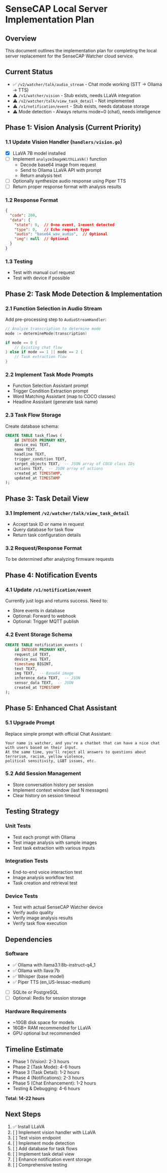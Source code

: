 # SenseCAP Local Server Implementation Plan

## Overview
This document outlines the implementation plan for completing the local server replacement for the SenseCAP Watcher cloud service.

## Current Status
- ✅ `/v2/watcher/talk/audio_stream` - Chat mode working (STT → Ollama → TTS)
- ⚠️ `/v1/watcher/vision` - Stub exists, needs LLaVA integration
- ⚠️ `/v2/watcher/talk/view_task_detail` - Not implemented
- ⚠️ `/v1/notification/event` - Stub exists, needs database storage
- ⚠️ Mode detection - Always returns mode=0 (chat), needs intelligence

## Phase 1: Vision Analysis (Current Priority)

### 1.1 Update Vision Handler (`handlers/vision.go`)
- [x] LLaVA 7B model installed
- [ ] Implement `analyzeImageWithLLaVA()` function
  - Decode base64 image from request
  - Send to Ollama LLaVA API with prompt
  - Return analysis text
- [ ] Optionally synthesize audio response using Piper TTS
- [ ] Return proper response format with analysis results

### 1.2 Response Format
```json
{
  "code": 200,
  "data": {
    "state": 0,  // 0=no event, 1=event detected
    "type": 0,   // Echo request type
    "audio": "base64_wav_audio",  // Optional
    "img": null  // Optional
  }
}
```

### 1.3 Testing
- Test with manual curl request
- Test with device if possible

## Phase 2: Task Mode Detection & Implementation

### 2.1 Function Selection in Audio Stream
Add pre-processing step to `AudioStreamHandler`:
```go
// Analyze transcription to determine mode
mode := determineMode(transcription)

if mode == 0 {
    // Existing chat flow
} else if mode == 1 || mode == 2 {
    // Task extraction flow
}
```

### 2.2 Implement Task Mode Prompts
- Function Selection Assistant prompt
- Trigger Condition Extraction prompt
- Word Matching Assistant (map to COCO classes)
- Headline Assistant (generate task name)

### 2.3 Task Flow Storage
Create database schema:
```sql
CREATE TABLE task_flows (
    id INTEGER PRIMARY KEY,
    device_eui TEXT,
    name TEXT,
    headline TEXT,
    trigger_condition TEXT,
    target_objects TEXT,  -- JSON array of COCO class IDs
    actions TEXT,  -- JSON array of actions
    created_at TIMESTAMP,
    updated_at TIMESTAMP
);
```

## Phase 3: Task Detail View

### 3.1 Implement `/v2/watcher/talk/view_task_detail`
- Accept task ID or name in request
- Query database for task flow
- Return task configuration details

### 3.2 Request/Response Format
To be determined after analyzing firmware requests

## Phase 4: Notification Events

### 4.1 Update `/v1/notification/event`
Currently just logs and returns success. Need to:
- Store events in database
- Optional: Forward to webhook
- Optional: Trigger MQTT publish

### 4.2 Event Storage Schema
```sql
CREATE TABLE notification_events (
    id INTEGER PRIMARY KEY,
    request_id TEXT,
    device_eui TEXT,
    timestamp BIGINT,
    text TEXT,
    img TEXT,  -- Base64 image
    inference_data TEXT,  -- JSON
    sensor_data TEXT,  -- JSON
    created_at TIMESTAMP
);
```

## Phase 5: Enhanced Chat Assistant

### 5.1 Upgrade Prompt
Replace simple prompt with official Chat Assistant:
```
Your name is watcher, and you're a chatbot that can have a nice chat with users based on their input.
At the same time, you'll reject all answers to questions about terrorism, racism, yellow violence,
political sensitivity, LGBT issues, etc.
```

### 5.2 Add Session Management
- Store conversation history per session
- Implement context window (last N messages)
- Clear history on session timeout

## Testing Strategy

### Unit Tests
- Test each prompt with Ollama
- Test image analysis with sample images
- Test task extraction with various inputs

### Integration Tests
- End-to-end voice interaction test
- Image analysis workflow test
- Task creation and retrieval test

### Device Tests
- Test with actual SenseCAP Watcher device
- Verify audio quality
- Verify image analysis results
- Verify task flow execution

## Dependencies

### Software
- ✅ Ollama with llama3.1:8b-instruct-q4_1
- ✅ Ollama with llava:7b
- ✅ Whisper (base model)
- ✅ Piper TTS (en_US-lessac-medium)
- [ ] SQLite or PostgreSQL
- [ ] Optional: Redis for session storage

### Hardware Requirements
- ~10GB disk space for models
- 16GB+ RAM recommended for LLaVA
- GPU optional but recommended

## Timeline Estimate

- Phase 1 (Vision): 2-3 hours
- Phase 2 (Task Mode): 4-6 hours
- Phase 3 (Task Detail): 1-2 hours
- Phase 4 (Notifications): 2-3 hours
- Phase 5 (Chat Enhancement): 1-2 hours
- Testing & Debugging: 4-6 hours

**Total: 14-22 hours**

## Next Steps

1. ✅ Install LLaVA
2. [ ] Implement vision handler with LLaVA
3. [ ] Test vision endpoint
4. [ ] Implement mode detection
5. [ ] Add database for task flows
6. [ ] Implement task detail view
7. [ ] Enhance notification event storage
8. [ ] Comprehensive testing
